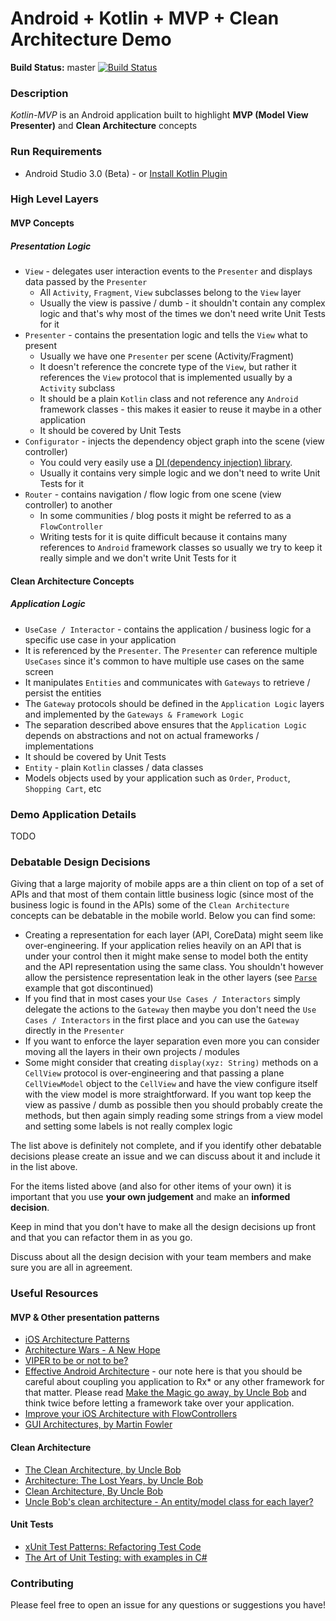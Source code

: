 # Android + Kotlin + MVP + Clean Architecture Demo
**Build Status:** master [![Build Status](https://travis-ci.org/GopherLabsLtd/android-clean-architecture.svg?branch=master)](https://travis-ci.org/GopherLabsLtd/android-clean-architecture)

### Description
*Kotlin-MVP* is an Android application built to highlight __MVP (Model View Presenter)__ and __Clean Architecture__ concepts

### Run Requirements

* Android Studio 3.0 (Beta) - or [Install Kotlin Plugin](https://segunfamisa.com/posts/setting-up-android-studio-for-kotlin-development)

### High Level Layers

#### MVP Concepts
##### Presentation Logic
* `View` - delegates user interaction events to the `Presenter` and displays data passed by the `Presenter`
    * All `Activity`, `Fragment`, `View` subclasses belong to the `View` layer
    * Usually the view is passive / dumb - it shouldn't contain any complex logic and that's why most of the times we don't need write Unit Tests for it
* `Presenter` - contains the presentation logic and tells the `View` what to present
    * Usually we have one `Presenter` per scene (Activity/Fragment)
    * It doesn't reference the concrete type of the `View`, but rather it references the `View` protocol that is implemented usually by a `Activity` subclass
    * It should be a plain `Kotlin` class and not reference any `Android` framework classes - this makes it easier to reuse it maybe in a other application
    * It should be covered by Unit Tests
* `Configurator` - injects the dependency object graph into the scene (view controller)
    * You could very easily use a [DI (dependency injection) library](https://google.github.io/dagger/).
    * Usually it contains very simple logic and we don't need to write Unit Tests for it
* `Router` - contains navigation / flow logic from one scene (view controller) to another
    * In some communities / blog posts it might be referred to as a `FlowController`
    * Writing tests for it is quite difficult because it contains many references to `Android` framework classes so usually we try to keep it really simple and we don't write Unit Tests for it



#### Clean Architecture Concepts
##### Application Logic

* `UseCase / Interactor` - contains the application / business logic for a specific use case in your application
* It is referenced by the `Presenter`. The `Presenter` can reference multiple `UseCases` since it's common to have multiple use cases on the same screen
* It manipulates `Entities` and communicates with `Gateways` to retrieve / persist the entities
* The `Gateway` protocols should be defined in the `Application Logic` layers and implemented by the `Gateways & Framework Logic`
* The separation described above ensures that the `Application Logic` depends on abstractions and not on actual frameworks / implementations
* It should be covered by Unit Tests
* `Entity` - plain `Kotlin` classes / data classes
* Models objects used by your application such as `Order`, `Product`, `Shopping Cart`, etc

### Demo Application Details

 TODO
### Debatable Design Decisions

Giving that a large majority of mobile apps are a thin client on top of a set of APIs and that most of them contain little business logic (since most of the business logic is found in the APIs) some of the `Clean Architecture` concepts can be debatable in the mobile world. Below you can find some:

* Creating a representation for each layer (API, CoreData) might seem like over-engineering. If your application relies heavily on an API that is under your control then it might make sense to model both the entity and the API representation using the same class. You shouldn't however allow the persistence representation leak in the other layers (see [`Parse`](https://techcrunch.com/2016/01/28/facebook-shutters-its-parse-developer-platform/) example that got discontinued)
* If you find that in most cases your `Use Cases / Interactors` simply delegate the actions to the `Gateway` then maybe you don't need the `Use Cases / Interactors` in the first place and you can use the `Gateway` directly in the `Presenter`
* If you want to enforce the layer separation even more you can consider moving all the layers in their own projects / modules
* Some might consider that creating `display(xyz: String)` methods on a `CellView` protocol is over-engineering and that passing a plane `CellViewModel` object to the `CellView` and have the view configure itself with the view model is more straightforward. If you want top keep the view as passive / dumb as possible then you should probably create the methods, but then again simply reading some strings from a view model and setting some labels is not really complex logic

The list above is definitely not complete, and if you identify other debatable decisions please create an issue and we can discuss about it and include it in the list above.

For the items listed above (and also for other items of your own) it is important that you use __your own judgement__ and make an __informed decision__.

Keep in mind that you don't have to make all the design decisions up front and that you can refactor them in as you go.

Discuss about all the design decision with your team members and make sure you are all in agreement.

### Useful Resources

#### MVP & Other presentation patterns

* [iOS Architecture Patterns](https://medium.com/ios-os-x-development/ios-architecture-patterns-ecba4c38de52#.67lieoiim)
* [Architecture Wars - A New Hope](https://swifting.io/blog/2016/09/07/architecture-wars-a-new-hope/)
* [VIPER to be or not to be?](https://swifting.io/blog/2016/03/07/8-viper-to-be-or-not-to-be/?utm_source=swifting.io&utm_medium=web&utm_campaign=blog%20post)
* [Effective Android Architecture](https://realm.io/news/360andev-richa-khandelwal-effective-android-architecture-patterns-java/) - our note here is that you should be careful about coupling you application to Rx* or any other framework for that matter. Please read [Make the Magic go away, by Uncle Bob](https://8thlight.com/blog/uncle-bob/2015/08/06/let-the-magic-die.html) and think twice before letting a framework take over your application.
* [Improve your iOS Architecture with FlowControllers](http://merowing.info/2016/01/improve-your-ios-architecture-with-flowcontrollers/)
* [GUI Architectures, by Martin Fowler](https://martinfowler.com/eaaDev/uiArchs.html)

#### Clean Architecture
* [The Clean Architecture, by Uncle Bob](https://8thlight.com/blog/uncle-bob/2012/08/13/the-clean-architecture.html)
* [Architecture: The Lost Years, by Uncle Bob](https://www.youtube.com/watch?v=HhNIttd87xs)
* [Clean Architecture, By Uncle Bob](https://8thlight.com/blog/uncle-bob/2011/11/22/Clean-Architecture.html)
* [Uncle Bob's clean architecture - An entity/model class for each layer?](http://softwareengineering.stackexchange.com/questions/303478/uncle-bobs-clean-architecture-an-entity-model-class-for-each-layer)

#### Unit Tests
* [xUnit Test Patterns: Refactoring Test Code](https://www.amazon.com/xUnit-Test-Patterns-Refactoring-Code/dp/0131495054)
* [The Art of Unit Testing: with examples in C#](https://www.amazon.com/Art-Unit-Testing-examples/dp/1617290890/)

### Contributing

Please feel free to open an issue for any questions or suggestions you have!

